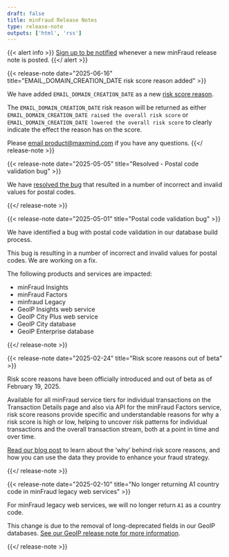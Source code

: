 ```yaml
---
draft: false
title: minFraud Release Notes
type: release-note
outputs: ['html', 'rss']
---
```

{{< alert info >}}
[Sign up to be notified](https://comms.maxmind.com/minfraud-rss-release-notes) whenever a new minFraud release note is posted.
{{</ alert >}}

{{< release-note date="2025-06-16" title="EMAIL_DOMAIN_CREATION_DATE risk score reason added" >}}

We have added `EMAIL_DOMAIN_CREATION_DATE` as a new
[risk score reason](https://support.maxmind.com/hc/en-us/articles/28488469041947-Risk-Score-Reasons).

The `EMAIL_DOMAIN_CREATION_DATE` risk reason will be returned as either
`EMAIL_DOMAIN_CREATION_DATE raised the overall risk score` or
`EMAIL_DOMAIN_CREATION_DATE lowered the overall risk score` to clearly indicate
the effect the reason has on the score.

Please [email product@maxmind.com](mailto:product@maxmind.com) if you have any
questions. {{</ release-note >}}

{{< release-note date="2025-05-05" title="Resolved - Postal code validation bug" >}}

We have
[resolved the bug](/minfraud/release-notes/2025/#postal-code-validation-bug)
that resulted in a number of incorrect and invalid values for postal codes.

{{</ release-note >}}

{{< release-note date="2025-05-01" title="Postal code validation bug" >}}

We have identified a bug with postal code validation in our database build
process.

This bug is resulting in a number of incorrect and invalid values for postal
codes. We are working on a fix.

The following products and services are impacted:

- minFraud Insights
- minFraud Factors
- minfraud Legacy
- GeoIP Insights web service
- GeoIP City Plus web service
- GeoIP City database
- GeoIP Enterprise database

{{</ release-note >}}

{{< release-note date="2025-02-24" title="Risk score reasons out of beta" >}}

Risk score reasons have been officially introduced and out of beta as of
February 19, 2025.

Available for all minFraud service tiers for individual transactions on the
Transaction Details page and also via API for the minFraud Factors service, risk
score reasons provide specific and understandable reasons for why a risk score
is high or low, helping to uncover risk patterns for individual transactions and
the overall transaction stream, both at a point in time and over time.

[Read our blog post](https://blog.maxmind.com/2025/02/how-to-enhance-your-fraud-strategy-with-minfraud-risk-score-reasons/)
to learn about the ‘why’ behind risk score reasons, and how you can use the data
they provide to enhance your fraud strategy.

{{</ release-note >}}

{{< release-note date="2025-02-10" title="No longer returning A1 country code in minFraud legacy web services" >}}

For minFraud legacy web services, we will no longer return `A1` as a country
code.

This change is due to the removal of long-deprecated fields in our GeoIP
databases.
[See our GeoIP release note for more information](https://dev.maxmind.com/geoip/release-notes/2025/#removal-of-deprecated-fields).

{{</ release-note >}}
